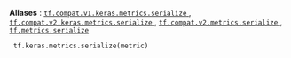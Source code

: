 **Aliases** : [ `tf.compat.v1.keras.metrics.serialize` ](/api_docs/python/tf/keras/metrics/serialize), [ `tf.compat.v2.keras.metrics.serialize` ](/api_docs/python/tf/keras/metrics/serialize), [ `tf.compat.v2.metrics.serialize` ](/api_docs/python/tf/keras/metrics/serialize), [ `tf.metrics.serialize` ](/api_docs/python/tf/keras/metrics/serialize)

```
 tf.keras.metrics.serialize(metric)
 
```

